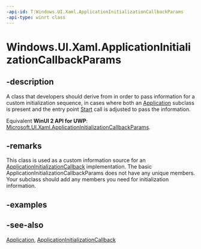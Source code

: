 ```yaml
---
-api-id: T:Windows.UI.Xaml.ApplicationInitializationCallbackParams
-api-type: winrt class
---
```


<!-- Class syntax.
public class ApplicationInitializationCallbackParams : Windows.UI.Xaml.IApplicationInitializationCallbackParams
-->

# Windows.UI.Xaml.ApplicationInitializationCallbackParams

## -description
A class that developers should derive from in order to pass information for a custom initialization sequence, in cases where both an [Application](application.md) subclass is present and the entry point [Start](application_start_1074858869.md) call is adjusted to pass the information.

Equivalent **WinUI 2 API for UWP**: [Microsoft.UI.Xaml.ApplicationInitializationCallbackParams](/windows/winui/api/microsoft.ui.xaml.applicationinitializationcallbackparams).

## -remarks
This class is used as a custom information source for an [ApplicationInitializationCallback](applicationinitializationcallback.md) implementation. The basic ApplicationInitializationCallbackParams does not have any unique members. Your subclass should add any members you need for initialization information.

## -examples

## -see-also
[Application](application.md), [ApplicationInitializationCallback](applicationinitializationcallback.md)
